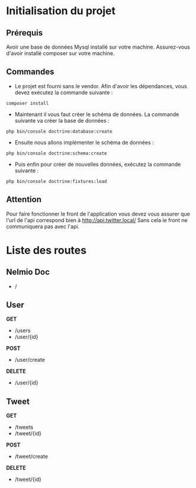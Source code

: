 # Initialisation du projet

## Prérequis

Avoir une base de données Mysql installé sur votre machine.
Assurez-vous d'avoir installé composer sur votre machine.

## Commandes

- Le projet est fourni sans le vendor. Afin d'avoir les dépendances, vous devez exécutez la commande suivante :
```
composer install
```

- Maintenant il vous faut créer le schéma de données. La commande suivante va créer la base de données : 
```
php bin/console doctrine:database:create
```

- Ensuite nous allons implémenter le schéma de données :
```
php bin/console doctrine:schema:create
```

- Puis enfin pour créer de nouvelles données, exécutez la commande suivante :
```
php bin/console doctrine:fixtures:load
```

## Attention
Pour faire fonctionner le front de l'application vous devez vous assurer que l'url de l'api correspond bien à http://api.twitter.local/
Sans cela le front ne communiquera pas avec l'api.

# Liste des routes

## Nelmio Doc

- /

## User

**GET**
- /users
- /user/{id}

**POST**
- /user/create

**DELETE**
- /user/{id}

## Tweet

**GET**
- /tweets
- /tweet/{id}

**POST**
- /tweet/create

**DELETE**
- /tweet/{id}
